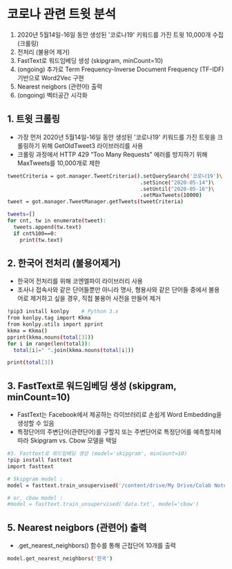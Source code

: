 # 코로나 관련 트윗 분석
1. 2020년 5월14일-16일 동안 생성된 '코로나19' 키워드를 가진 트윗 10,000개 수집(크롤링)
2. 전처리 (불용어 제거)
3. FastText로 워드임베딩 생성 (skipgram, minCount=10)
4. (ongoing) 추가로 Term Frequency-Inverse Document Frequency (TF-IDF) 기반으로 Word2Vec 구현
5. Nearest neigbors (관련어) 출력
6. (ongoing) 벡터공간 시각화

## 1. 트윗 크롤링
- 가장 먼저 2020년 5월14일-16일 동안 생성된 '코로나19' 키워드를 가진 트윗을 크롤링하기 위해 GetOldTweet3 라이브러리를 사용
- 크롤링 과정에서 HTTP 429 “Too Many Requests” 에러를 방지하기 위해 MaxTweets를 10,000개로 제한

```bash
tweetCriteria = got.manager.TweetCriteria().setQuerySearch('코로나19')\
                                           .setSince("2020-05-14")\
                                           .setUntil("2020-05-16")\
                                           .setMaxTweets(10000)
tweet = got.manager.TweetManager.getTweets(tweetCriteria)

tweets=[]
for cnt, tw in enumerate(tweet):
  tweets.append(tw.text)
  if cnt%100==0:
    print(tw.text)
```

## 2. 한국어 전처리 (불용어제거)
- 한국어 전처리를 위해 코엔엘파이 라이브러리 사용
- 조사나 접속사와 같은 단어들뿐만 아니라 명사, 형용사와 같은 단어들 중에서 불용어로 제거하고 싶을 경우, 직접 불용어 사전을 만들어 제거

```bash
!pip3 install konlpy    # Python 3.x
from konlpy.tag import Kkma
from konlpy.utils import pprint
kkma = Kkma()
pprint(kkma.nouns(total[3]))
for i in range(len(total)):
  total[i]=" ".join(kkma.nouns(total[i]))

print(total[3])
```

## 3. FastText로 워드임베딩 생성 (skipgram, minCount=10)
- FastText는 Facebook에서 제공하는 라이브러리로 손쉽게 Word Embedding을 생성할 수 있음
- 특정단어의 주변단어(관련단어)를 구할지 또는 주변단어로 특정단어를 예측할지에 따라 Skipgram vs. Cbow 모델을 택일

```bash
#3. Fasttext로 워드임베딩 생성 (model='skipgram', minCount=10)
!pip install fasttext
import fasttext

# Skipgram model :
model = fasttext.train_unsupervised('/content/drive/My Drive/Colab Notebooks/NLP/4.tweet_analytics/data/output_twcorpus_pp.csv', model='skipgram', minCount=15)

# or, cbow model :
#model = fasttext.train_unsupervised('data.txt', model='cbow')
```

## 5. Nearest neigbors (관련어) 출력
- .get_nearest_neighbors() 함수를 통해 근접단어 10개를 출력

```bash
model.get_nearest_neighbors('한국')
```
